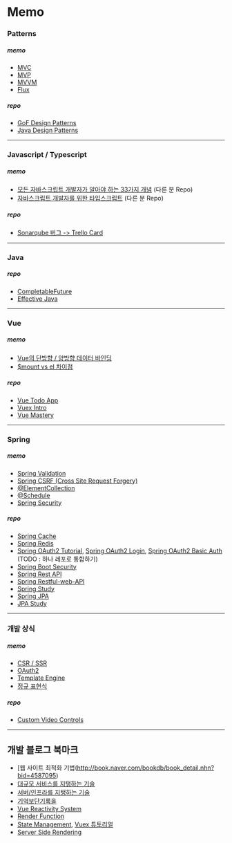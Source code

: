 # Memo



### Patterns

##### memo

- [MVC](https://github.com/iiaii/memo/blob/master/patterns/mvc-mvp-mvvm.md)
- [MVP](https://github.com/iiaii/memo/blob/master/patterns/mvp.md)
- [MVVM](https://github.com/iiaii/memo/blob/master/patterns/mvvm.md)
- [Flux](https://github.com/iiaii/memo/blob/master/patterns/flux.md)

##### repo

- [GoF Design Patterns](https://github.com/iiaii/gof-design-patterns)
- [Java Design Patterns](https://github.com/iiaii/gof-design-patterns/tree/master/java-design-patterns/src)



---
### Javascript / Typescript

##### memo

- [모든 자바스크립트 개발자가 알아야 하는 33가지 개념](https://github.com/yjs03057/33-js-concepts) (다른 분 Repo)
- [자바스크립트 개발자를 위한 타입스크립트](https://github.com/heejongahn/ts-for-jsdev) (다른 분 Repo)

##### repo

- [Sonarqube 버그 -> Trello Card](https://github.com/iiaii/BugFinder)



---
### Java

##### repo

- [CompletableFuture](https://github.com/iiaii/java-completablefuture)
- [Effective Java](https://github.com/iiaii/EffectiveJava_Study)



---
### Vue

##### memo

- [Vue의 단방향 / 양방향 데이터 바인딩](https://github.com/iiaii/memo/blob/master/vue/data-binding.md)
- [$mount vs el 차이점](https://github.com/iiaii/memo/blob/master/vue/mount-el.md)

##### repo

- [Vue Todo App](https://github.com/iiaii/vue-todo-app)
- [Vuex Intro](https://github.com/iiaii/vuex-intro)
- [Vue Mastery](https://github.com/iiaii/vue-mastery-study)



---
### Spring

##### memo

- [Spring Validation](https://github.com/iiaii/memo/blob/master/spring/validation.md)
- [Spring CSRF (Cross Site Request Forgery)](https://github.com/iiaii/memo/blob/master/spring/csrf.md)
- [@ElementCollection](https://github.com/iiaii/memo/blob/master/spring/element-collection.md)
- [@Schedule](https://github.com/iiaii/memo/blob/master/spring/schedule.md)
- [Spring Security](https://github.com/iiaii/memo/blob/master/spring/security.md)

##### repo

- [Spring Cache](https://github.com/iiaii/spring-cache)
- [Spring Redis](https://github.com/iiaii/spring-redis-intro)
- [Spring OAuth2 Tutorial](https://github.com/iiaii/spring-oauth2-tutorial), [Spring OAuth2 Login](https://github.com/iiaii/spring-oauth2-login), [Spring OAuth2 Basic Auth](https://github.com/iiaii/spring-oauth2-basic-auth) (TODO : 하나 레포로 통합하기)
- [Spring Boot Security](https://github.com/iiaii/spring-boot-security)
- [Spring Rest API](https://github.com/iiaii/spring-rest-api)
- [Spring Restful-web-API](https://github.com/iiaii/restful-web-api)
- [Spring Study](https://github.com/iiaii/Spring_Study)
- [Spring JPA](https://github.com/iiaii/spring-jpa-project)
- [JPA Study](https://github.com/iiaii/JPA_Study)



---
### 개발 상식

##### memo

- [CSR / SSR](https://github.com/iiaii/memo/blob/master/common/csr-ssr.md)
- [OAuth2](https://github.com/iiaii/memo/blob/master/common/oauth2.md)
- [Template Engine](https://github.com/iiaii/memo/blob/master/common/template-engine.md)
- [정규 표현식](https://github.com/iiaii/memo/blob/master/common/regexp.md)

##### repo

- [Custom Video Controls](https://github.com/iiaii/custom-video-controls)



---
## 개발 블로그 북마크

- [웹 사이트 최적화 기법(http://book.naver.com/bookdb/book_detail.nhn?bid=4587095)
- [대규모 서비스를 지탱하는 기술](http://book.naver.com/bookdb/book_detail.nhn?bid=6468636)
- [서버/인프라를 지탱하는 기술](http://book.naver.com/bookdb/book_detail.nhn?bid=6010115)
- [기억보단기록을](https://jojoldu.tistory.com/284?category=689637)
- [Vue Reactivity System](https://vuejs.org/v2/guide/reactivity.html)
- [Render Function](https://vuejs.org/v2/guide/render-function.html)
- [State Management](https://vuejs.org/v2/guide/state-management.html), [Vuex 튜토리얼](https://joshua1988.github.io/web-development/vuejs/vuex-start/)
- [Server Side Rendering](https://vuejs.org/v2/guide/ssr.html)

